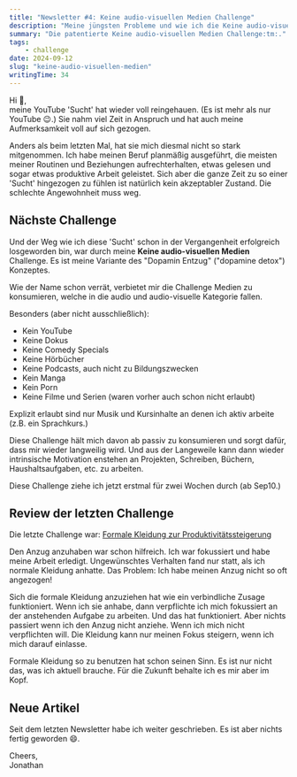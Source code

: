 ```yaml
---
title: "Newsletter #4: Keine audio-visuellen Medien Challenge"
description: "Meine jüngsten Probleme und wie ich die Keine audio-visuellen Medien Challenge benutzen werde um darüber weg zu kommen."
summary: "Die patentierte Keine audio-visuellen Medien Challenge:tm:."
tags:
    - challenge
date: 2024-09-12
slug: "keine-audio-visuellen-medien"
writingTime: 34
---
```


Hi :slightly_smiling_face:,<br>
meine YouTube 'Sucht' hat wieder voll reingehauen.
(Es ist mehr als nur YouTube :wink:.)
Sie nahm viel Zeit in Anspruch und hat auch meine Aufmerksamkeit voll auf
sich gezogen.

Anders als beim letzten Mal, hat sie mich diesmal nicht so stark
mitgenommen.
Ich habe meinen Beruf planmäßig ausgeführt, die meisten meiner Routinen
und Beziehungen aufrechterhalten, etwas gelesen und sogar etwas produktive
Arbeit geleistet.
Sich aber die ganze Zeit zu so einer 'Sucht' hingezogen zu fühlen ist
natürlich kein akzeptabler Zustand.
Die schlechte Angewohnheit muss weg.

## Nächste Challenge

Und der Weg wie ich diese 'Sucht' schon in der Vergangenheit erfolgreich
losgeworden bin, war durch meine **Keine audio-visuellen Medien** Challenge.
Es ist meine Variante des "Dopamin Entzug" ("dopamine detox") Konzeptes.

Wie der Name schon verrät, verbietet mir die Challenge Medien zu
konsumieren, welche in die audio und audio-visuelle Kategorie fallen.

Besonders (aber nicht ausschließlich):
- Kein YouTube
- Keine Dokus
- Keine Comedy Specials
- Keine Hörbücher
- Keine Podcasts, auch nicht zu Bildungszwecken
- Kein Manga
- Kein Porn
- Keine Filme und Serien (waren vorher auch schon nicht erlaubt)

Explizit erlaubt sind nur Musik und Kursinhalte an denen ich aktiv arbeite
(z.B. ein Sprachkurs.)

Diese Challenge hält mich davon ab passiv zu konsumieren und sorgt dafür, dass mir wieder langweilig wird.
Und aus der Langeweile kann dann wieder intrinsische Motivation enstehen an
Projekten, Schreiben, Büchern, Haushaltsaufgaben, etc. zu arbeiten.

Diese Challenge ziehe ich jetzt erstmal für zwei Wochen durch (ab Sep10.)

## Review der letzten Challenge

Die letzte Challenge war: [Formale Kleidung zur
Produktivitätssteigerung](newsletter/3#nächste-challenge)

Den Anzug anzuhaben war schon hilfreich.
Ich war fokussiert und habe meine Arbeit erledigt.
Ungewünschtes Verhalten fand nur statt, als ich normale Kleidung anhatte.
Das Problem: Ich habe meinen Anzug nicht so oft angezogen!

Sich die formale Kleidung anzuziehen hat wie ein verbindliche Zusage
funktioniert.
Wenn ich sie anhabe, dann verpflichte ich mich fokussiert an der anstehenden
Aufgabe zu arbeiten.
Und das hat funktioniert.
Aber nichts passiert wenn ich den Anzug nicht anziehe.
Wenn ich mich nicht verpflichten will.
Die Kleidung kann nur meinen Fokus steigern, wenn ich mich darauf einlasse.

Formale Kleidung so zu benutzen hat schon seinen Sinn.
Es ist nur nicht das, was ich aktuell brauche.
Für die Zukunft behalte ich es mir aber im Kopf.

## Neue Artikel

Seit dem letzten Newsletter habe ich weiter geschrieben.
Es ist aber nichts fertig geworden :smile:.

Cheers,<br>
Jonathan
